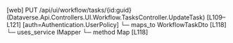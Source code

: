[web] PUT /api/ui/workflow/tasks/{id:guid}  (Dataverse.Api.Controllers.UI.Workflow.TasksController.UpdateTask)  [L109–L121] [auth=Authentication.UserPolicy]
  └─ maps_to WorkflowTaskDto [L118]
  └─ uses_service IMapper
    └─ method Map [L118]

